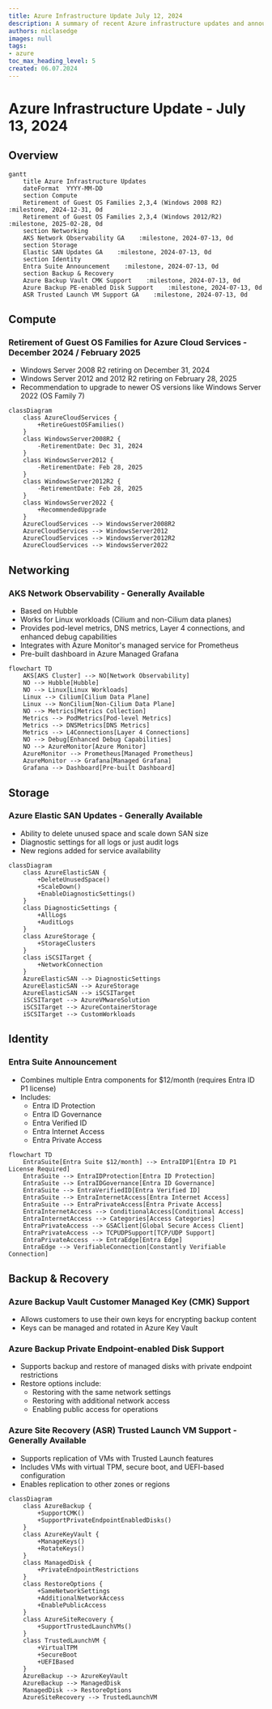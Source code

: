 ```yaml
---
title: Azure Infrastructure Update July 12, 2024
description: A summary of recent Azure infrastructure updates and announcements
authors: niclasedge
images: null
tags:
- azure
toc_max_heading_level: 5
created: 06.07.2024
---
```

# Azure Infrastructure Update - July 13, 2024

## Overview

```mermaid
gantt
    title Azure Infrastructure Updates
    dateFormat  YYYY-MM-DD
    section Compute
    Retirement of Guest OS Families 2,3,4 (Windows 2008 R2)    :milestone, 2024-12-31, 0d
    Retirement of Guest OS Families 2,3,4 (Windows 2012/R2)    :milestone, 2025-02-28, 0d
    section Networking
    AKS Network Observability GA    :milestone, 2024-07-13, 0d
    section Storage
    Elastic SAN Updates GA    :milestone, 2024-07-13, 0d
    section Identity
    Entra Suite Announcement    :milestone, 2024-07-13, 0d
    section Backup & Recovery
    Azure Backup Vault CMK Support    :milestone, 2024-07-13, 0d
    Azure Backup PE-enabled Disk Support    :milestone, 2024-07-13, 0d
    ASR Trusted Launch VM Support GA    :milestone, 2024-07-13, 0d
```

## Compute

### Retirement of Guest OS Families for Azure Cloud Services - December 2024 / February 2025

- Windows Server 2008 R2 retiring on December 31, 2024
- Windows Server 2012 and 2012 R2 retiring on February 28, 2025
- Recommendation to upgrade to newer OS versions like Windows Server 2022 (OS Family 7)

```mermaid
classDiagram
    class AzureCloudServices {
        +RetireGuestOSFamilies()
    }
    class WindowsServer2008R2 {
        -RetirementDate: Dec 31, 2024
    }
    class WindowsServer2012 {
        -RetirementDate: Feb 28, 2025
    }
    class WindowsServer2012R2 {
        -RetirementDate: Feb 28, 2025
    }
    class WindowsServer2022 {
        +RecommendedUpgrade
    }
    AzureCloudServices --> WindowsServer2008R2
    AzureCloudServices --> WindowsServer2012
    AzureCloudServices --> WindowsServer2012R2
    AzureCloudServices --> WindowsServer2022
```

## Networking

### AKS Network Observability - Generally Available

- Based on Hubble
- Works for Linux workloads (Cilium and non-Cilium data planes)
- Provides pod-level metrics, DNS metrics, Layer 4 connections, and enhanced debug capabilities
- Integrates with Azure Monitor's managed service for Prometheus
- Pre-built dashboard in Azure Managed Grafana

```mermaid
flowchart TD
    AKS[AKS Cluster] --> NO[Network Observability]
    NO --> Hubble[Hubble]
    NO --> Linux[Linux Workloads]
    Linux --> Cilium[Cilium Data Plane]
    Linux --> NonCilium[Non-Cilium Data Plane]
    NO --> Metrics[Metrics Collection]
    Metrics --> PodMetrics[Pod-level Metrics]
    Metrics --> DNSMetrics[DNS Metrics]
    Metrics --> L4Connections[Layer 4 Connections]
    NO --> Debug[Enhanced Debug Capabilities]
    NO --> AzureMonitor[Azure Monitor]
    AzureMonitor --> Prometheus[Managed Prometheus]
    AzureMonitor --> Grafana[Managed Grafana]
    Grafana --> Dashboard[Pre-built Dashboard]
```

## Storage

### Azure Elastic SAN Updates - Generally Available

- Ability to delete unused space and scale down SAN size
- Diagnostic settings for all logs or just audit logs
- New regions added for service availability

```mermaid
classDiagram
    class AzureElasticSAN {
        +DeleteUnusedSpace()
        +ScaleDown()
        +EnableDiagnosticSettings()
    }
    class DiagnosticSettings {
        +AllLogs
        +AuditLogs
    }
    class AzureStorage {
        +StorageClusters
    }
    class iSCSITarget {
        +NetworkConnection
    }
    AzureElasticSAN --> DiagnosticSettings
    AzureElasticSAN --> AzureStorage
    AzureElasticSAN --> iSCSITarget
    iSCSITarget --> AzureVMwareSolution
    iSCSITarget --> AzureContainerStorage
    iSCSITarget --> CustomWorkloads
```

## Identity

### Entra Suite Announcement

- Combines multiple Entra components for $12/month (requires Entra ID P1 license)
- Includes:
  - Entra ID Protection
  - Entra ID Governance
  - Entra Verified ID
  - Entra Internet Access
  - Entra Private Access

```mermaid
flowchart TD
    EntraSuite[Entra Suite $12/month] --> EntraIDP1[Entra ID P1 License Required]
    EntraSuite --> EntraIDProtection[Entra ID Protection]
    EntraSuite --> EntraIDGovernance[Entra ID Governance]
    EntraSuite --> EntraVerifiedID[Entra Verified ID]
    EntraSuite --> EntraInternetAccess[Entra Internet Access]
    EntraSuite --> EntraPrivateAccess[Entra Private Access]
    EntraInternetAccess --> ConditionalAccess[Conditional Access]
    EntraInternetAccess --> Categories[Access Categories]
    EntraPrivateAccess --> GSAClient[Global Secure Access Client]
    EntraPrivateAccess --> TCPUDPSupport[TCP/UDP Support]
    EntraPrivateAccess --> EntraEdge[Entra Edge]
    EntraEdge --> VerifiableConnection[Constantly Verifiable Connection]
```

## Backup & Recovery

### Azure Backup Vault Customer Managed Key (CMK) Support

- Allows customers to use their own keys for encrypting backup content
- Keys can be managed and rotated in Azure Key Vault

### Azure Backup Private Endpoint-enabled Disk Support

- Supports backup and restore of managed disks with private endpoint restrictions
- Restore options include:
  - Restoring with the same network settings
  - Restoring with additional network access
  - Enabling public access for operations

### Azure Site Recovery (ASR) Trusted Launch VM Support - Generally Available

- Supports replication of VMs with Trusted Launch features
- Includes VMs with virtual TPM, secure boot, and UEFI-based configuration
- Enables replication to other zones or regions

```mermaid
classDiagram
    class AzureBackup {
        +SupportCMK()
        +SupportPrivateEndpointEnabledDisks()
    }
    class AzureKeyVault {
        +ManageKeys()
        +RotateKeys()
    }
    class ManagedDisk {
        +PrivateEndpointRestrictions
    }
    class RestoreOptions {
        +SameNetworkSettings
        +AdditionalNetworkAccess
        +EnablePublicAccess
    }
    class AzureSiteRecovery {
        +SupportTrustedLaunchVMs()
    }
    class TrustedLaunchVM {
        +VirtualTPM
        +SecureBoot
        +UEFIBased
    }
    AzureBackup --> AzureKeyVault
    AzureBackup --> ManagedDisk
    ManagedDisk --> RestoreOptions
    AzureSiteRecovery --> TrustedLaunchVM
```

